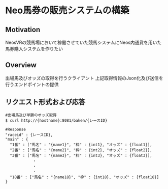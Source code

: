 # Neo馬券の販売システムの構築

## Motivation
NeosVRの競馬場において稼働させていた競馬システムにNeos内通貨を用いた馬券購入システムを作りたい

## Overview
出場馬及びオッズの取得を行うクライアント
上記取得情報のJson化及び送信を行うエンドポイントの提供

## リクエスト形式および応答
```Shell
#出場馬及び単勝のオッズ取得
$ curl http://{hostname}:8081/baken/{レースID}

#Response
"raceid" : {レースID},
"main" : {
  "1番" : ["馬名" : "{name1}", "枠" : {int1}, "オッズ" : {float1}],
  "2番" : ["馬名" : "{name2}", "枠" : {int2}, "オッズ" : {float2}],
  "3番" : ["馬名" : "{name3}", "枠" : {int3}, "オッズ" : {float3}],
            ・
            ・
            ・
  "18番" : ["馬名" : "{name18}", "枠" : {int18}, "オッズ" : {float18}]
}
```

